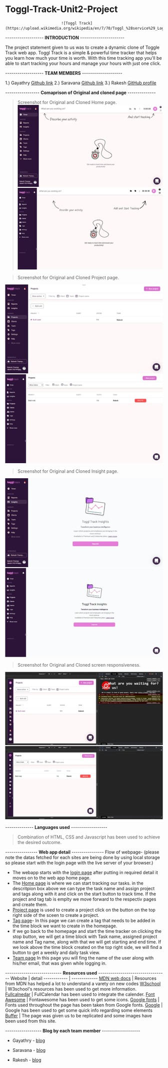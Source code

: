 # Toggl-Track-Unit2-Project
                             ![Toggl Track](https://upload.wikimedia.org/wikipedia/en/7/70/Toggl_%28service%29_Logo.png)


------------------- **INTRODUCTION** ---------------------- 

The project statement given to us was to create a  dynamic clone of Toggle Track web app. Toggl Track is a simple & powerful time tracker that helps you learn how much your time is worth. With this time tracking app you'll be able to start tracking your hours and manage your hours with just one click.

------------------- **TEAM MEMBERS** --------------------

1.) Gayathry [Github link](https://github.com/Gayathry7)
2.) Saravana [Github link](https://github.com/SaravanakumarJN)
3.) Rakesh [GitHub profile](https://github.com/Rakesh-Thampy/)

----------------- **Comaprison of Original and cloned page** --------------
> Screenshot for Original and Cloned Home page.
![Original Web app homepage](https://github.com/Gayathry7/Toggl-Track-Unit2-Project/blob/main/Screenshot/toggle_landing_original.JPG)  ![Cloned Web app homepage](https://github.com/Gayathry7/Toggl-Track-Unit2-Project/blob/main/Screenshot/toggle_landing_clone.JPG)

> Screenshot for Original and Cloned Project page.

![Original project page](https://github.com/Gayathry7/Toggl-Track-Unit2-Project/blob/main/Screenshot/toggle_project_original.JPG)  ![Cloned project page](https://github.com/Gayathry7/Toggl-Track-Unit2-Project/blob/main/Screenshot/toggle_project_clone.JPG)

> Screenshot for Original and Cloned Insight page.

![Original Insight page](https://github.com/Gayathry7/Toggl-Track-Unit2-Project/blob/main/Screenshot/toggle_insight_original.JPG)  ![Cloned Insight page](https://github.com/Gayathry7/Toggl-Track-Unit2-Project/blob/main/Screenshot/toggle_insight_clone.JPG)

> Screenshot for Original and Cloned screen responsiveness.

![Original page media query](https://github.com/Gayathry7/Toggl-Track-Unit2-Project/blob/main/Screenshot/toggle_screenRespose_original.JPG)  ![Cloned page media query](https://github.com/Gayathry7/Toggl-Track-Unit2-Project/blob/main/Screenshot/toggle_screenRespose_clone.JPG)

-------------- **Languages used** ------------------

> Combination of HTML, CSS and Javascript has been used to achieve the desired outcome.

---------------- **Web app detail** ----------------
Flow of webpage- (please note the datas fetched for each sites are being done by using local storage so please start with the login page with the live server of your browser.)

  - The webapp starts with the [login page](https://github.com/Gayathry7/Toggl-Track-Unit2-Project/blob/main/Final%20Website/HTML/login.html) after putting in required detail it moves on to the web app home page.
  - The [Home page](https://github.com/Gayathry7/Toggl-Track-Unit2-Project/blob/main/Final%20Website/HTML/timer.html) is where we can start tracking our tasks. in the descritpion box above we can type the task name and assign project and tags along with it and click on the start button to track time. If the project and tag tab is emplty we move forward to the respectiv pages and create them. 
- [Project page](https://github.com/Gayathry7/Toggl-Track-Unit2-Project/blob/main/Final%20Website/HTML/projects.html) is used to create a project click on the button on the top right side of the sceen to create a project.
- [Tag page](https://github.com/Gayathry7/Toggl-Track-Unit2-Project/blob/main/Final%20Website/HTML/tag.html)- In this page we can create a tag that needs to be added in the time block we want to create in the homepage.
- If we go back to the homepage and start the time tracker on clicking the stop button, we will get a time block with Task name, assigned project name and Tag name, along with that we will get starting and end time. If we look above the time block created on the top right side, we will find a button to get a weekly and daily task view.
- [Team page](https://github.com/Gayathry7/Toggl-Track-Unit2-Project/blob/main/Final%20Website/HTML/team.html) In this page you will fing the name of the user along with his/her email, that was given while logging in.

---------------------------- **Resources used** ----------------------------------
Website | detail
------------ | -------------
[MDN web docs](https://developer.mozilla.org/en-US/) | Resources from MDN has helped a lot to understand a varety on new codes
[W3school](https://www.w3schools.com)  | W3school's resources has been used to get more information.
[Fullcalnedar](https://fullcalendar.io/) | FullCalendar has been used to integrate the calender.
[Font Awesome](https://fontawesome.com/) | Fontawesome has been used to get some icons.
[Google fonts](https://fonts.google.com/)  | Fonts used throughout the page has been taken from Google fonts.
[Google](https://google.co.in/) | Google has been used to get some quick info regarding some elements
[Buffer](https://buffer.com/)  | The page was given us to be replicated and some images have been used from this site.

------------------ **Blog by each team member** -------------------

- Gayathry - [blog]()

- Saravana - [blog]()

- Rakesh - [blog](https://rakesh17.hashnode.dev/working-on-a-team-project-as-a-beginner-using-html-css-and-javascript)

